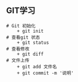 ## GIT学习
	# Git 初始化
		+ git init 
	# 查看git 状态
 		+ git status
	# 查看修改
		+ git diff 
	# 文件上传
		+ git add 文件名
		+ git commit -m '说明'
	
